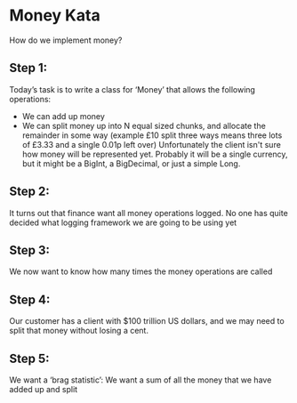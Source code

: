 # Money Kata
 
How do we implement money?
 
## Step 1:
 
Today’s task is to write a class for ‘Money’ that allows the following operations:
* We can add up money
* We can split money up into N equal sized chunks, and allocate the remainder in some way (example £10 split three ways
 means three lots of £3.33 and a single 0.01p left over) 
Unfortunately the client isn't sure how money will be represented yet. Probably it will be a single currency, but it
might be a BigInt, a BigDecimal, or just a simple Long.

## Step 2:
 
It turns out that finance want all money operations logged. No one has quite decided what logging framework we are going to be using yet
 
## Step 3:
 
We now want to know how many times the money operations are called
 
## Step 4:
 
Our customer has a client with $100 trillion US dollars, and we may need to split that money without losing a cent.

## Step 5:
We want a ‘brag statistic’: We want a sum of all the money that we have added up and split
 
